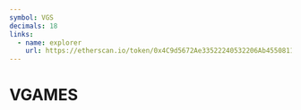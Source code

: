 ```yaml
---
symbol: VGS
decimals: 18
links:
  - name: explorer
    url: https://etherscan.io/token/0x4C9d5672Ae33522240532206Ab45508116daF263
---
```


# VGAMES
